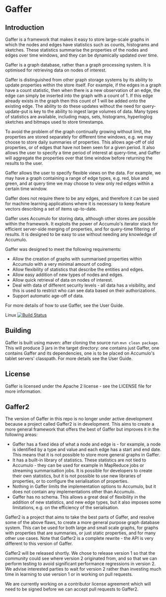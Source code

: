 Gaffer
======

Introduction
------------

Gaffer is a framework that makes it easy to store large-scale graphs in which the nodes and edges have
statistics such as counts, histograms and sketches. These statistics summarise the properties of the
   nodes and edges over time windows, and they can be dynamically updated over time.

Gaffer is a graph database, rather than a graph processing system. It is optimised for retrieving
data on nodes of interest.

Gaffer is distinguished from other graph storage systems by its ability to update properties within
the store itself. For example, if the edges in a graph have a count statistic, then when there is a new
observation of an edge, the edge can simply be inserted into the graph with a count of 1. If this
edge already exists in the graph then this count of 1 will be added onto the existing edge. The ability to
do these updates without the need for query-update-put is key to the ability to ingest large volumes
 of data. Many types of statistics are available, including maps, sets, histograms, hyperloglog sketches
 and bitmaps used to store timestamps.

To avoid the problem of the graph continually growing without limit, the properties are stored separately
for different time windows, e.g. we may choose to store daily summaries of properties. This allows age-off
of old properties, or of edges that have not been seen for a given period. It also allows the user
to specify a time period of interest at query-time, and Gaffer will aggregate the properties over
that time window before returning the results to the user.

Gaffer allows the user to specify flexible views on the data. For example, we may have a graph
containing a range of edge types, e.g. red, blue and green, and at query time we may choose to
view only red edges within a certain time window.

Gaffer does not require there to be any edges, and therefore it can be used for machine learning
applications where it is necessary to keep feature vectors describing a set of items up-to-date.

Gaffer uses Accumulo for storing data, although other stores are possible within the framework. It
exploits the power of Accumulo's iterator stack for efficient server-side merging of properties, and
for query-time filtering of results. It is designed to be easy to use without needing any knowledge
 of Accumulo.

Gaffer was designed to meet the following requirements:

- Allow the creation of graphs with summarised properties within Accumulo with a very minimal amount of coding.
- Allow flexibility of statistics that describe the entities and edges.
- Allow easy addition of new types of nodes and edges.
- Allow quick retrieval of data on nodes of interest.
- Deal with data of different security levels - all data has a visibility, and this is used to restrict who can
see data based on their authorizations.
- Support automatic age-off of data.

For more details of how to use Gaffer, see the User Guide.

Linux [![Build Status](https://travis-ci.org/swrsen/Gaffer.svg?branch=master)](https://travis-ci.org/swrsen/Gaffer)

Building
--------

Gaffer is built using maven: after cloning the source run `mvn clean package`. This will produce 3 jars
in the target directory: one contains just Gaffer, one contains Gaffer and its dependencies, one is to
be placed on Accumulo's tablet servers' classpath. For more details see the User Guide.

License
-------

Gaffer is licensed under the Apache 2 license - see the LICENSE file for more information.

Gaffer2
-------

The version of Gaffer in this repo is no longer under active development because a project called
Gaffer2 is in development. This aims to create a more general framework that offers the best of Gaffer
but improves it in the following areas:

- Gaffer has a fixed idea of what a node and edge is - for example, a node is identified by a type and value and each edge
has a start and end date. This means that it is not possible to store more general graphs in Gaffer.
- It has a built-in library of statistics. These statistics are not tied to Accumulo - they can be used
for example in MapReduce jobs or streaming summarisation jobs. It is possible for developers to create their
own statistics, but it is not possible to use new libraries of properties, or to configure the serialisation
of properties.
- Nothing in Gaffer limits the implementation options to Accumulo, but it does not contain any implementations
other than Accumulo.
- Gaffer has no schema. This allows a great deal of flexibility in the addition of new statistics, and new edge
types, but it also imposes some limitations, e.g. on the efficiency of the serialisation.

Gaffer2 is a project that aims to take the best parts of Gaffer, and resolve some of the above flaws, to create a
more general purpose graph database system. This can be used for both large and small scale graphs,
for graphs with properties that are summaries, or just static properties, and for many other use cases. Note
that Gaffer2 is a complete rewrite - the API is very different to this version of Gaffer.

Gaffer2 will be released shortly. We chose to release version 1 so that the community could see where version 2
originated from, and so that we can perform testing to avoid significant performance regressions in version 2. We
advise interested parties to wait for version 2 rather than investing much time in learning to use version 1 or
in working on pull requests.

We are currently working on a contributor license agreement which will need to be signed before we can accept
pull requests to Gaffer2.
